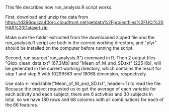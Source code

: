 
This file describes how run_analysis.R script works.

First, download and unzip the data from https://d396qusza40orc.cloudfront.net/getdata%2Fprojectfiles%2FUCI%20HAR%20Dataset.zip.

Make sure the folder extracted from the downloaded zipped file and the run_analysis.R script are both in the current working directory, and "plyr" should be installed on the computer before running the script.

Second, run source("run_analysis.R") command in R. Then 2 output files "Glob_clean_data.txt" (67.3Mb) and "Mean_of_M_and_SD.txt" (225 Kb), will be generated in the current working directory, which contains the result for step 1 and step 5 with 10299*563 and 180*68 dimension, respectively.

Use data <- read.table("Mean_of_M_and_SD.txt", header=T) to read the file. Because the project requested us to get the average of each variable for each activity and each subject, there are 6 activities and 30 subjects in total, so we have 180 rows and 68 colomns with all combinations for each of the 66 features.
